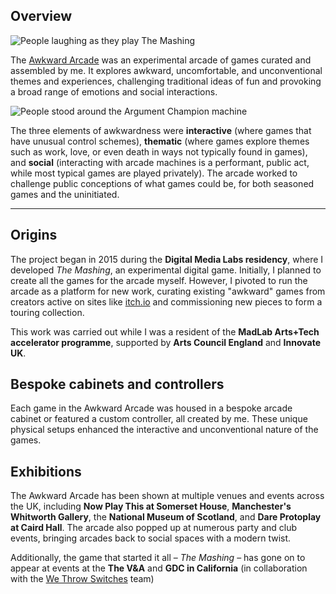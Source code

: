 ## Overview

![People laughing as they play The Mashing](arcade.jpg)

The [Awkward Arcade](https://awkwardarcade.co.uk) was an experimental arcade of games curated and assembled by me. It explores awkward, uncomfortable, and unconventional themes and experiences, challenging traditional ideas of fun and provoking a broad range of emotions and social interactions. 

![People stood around the Argument Champion machine](arcade_3.jpg)

The three elements of awkwardness were **interactive** (where games that have unusual control schemes), **thematic** (where games explore themes such as work, love, or even death in ways not typically found in games), and **social** (interacting with arcade machines is a performant, public act, while most typical games are played privately). The arcade worked to challenge public conceptions of what games could be, for both seasoned games and the uninitiated.

----

## Origins

The project began in 2015 during the **Digital Media Labs residency**, where I developed *The Mashing*, an experimental digital game. Initially, I planned to create all the games for the arcade myself. However, I pivoted to run the arcade as a platform for new work, curating existing "awkward" games from creators active on sites like [itch.io](https://itch.io) and commissioning new pieces to form a touring collection.

This work was carried out while I was a resident of the **MadLab Arts+Tech accelerator programme**, supported by **Arts Council England** and **Innovate UK**.

## Bespoke cabinets and controllers

Each game in the Awkward Arcade was housed in a bespoke arcade cabinet or featured a custom controller, all created by me. These unique physical setups enhanced the interactive and unconventional nature of the games.

## Exhibitions

The Awkward Arcade has been shown at multiple venues and events across the UK, including **Now Play This at Somerset House**, **Manchester's Whitworth Gallery**, the **National Museum of Scotland**, and **Dare Protoplay at Caird Hall**. The arcade also popped up at numerous party and club events, bringing arcades back to social spaces with a modern twist.

Additionally, the game that started it all – _The Mashing_ – has gone on to appear at events at the **The V&A** and **GDC in California** (in collaboration with the [We Throw Switches](https://www.wethrowswitches.com/altarcade) team)
